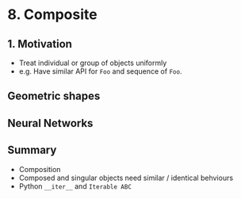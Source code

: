# 8. Composite

## 1. Motivation

- Treat individual  or group of objects uniformly
- e.g. Have similar API for `Foo` and sequence of `Foo`.

## Geometric shapes



## Neural Networks

## Summary

- Composition
- Composed and singular objects need similar / identical behviours
- Python `__iter__` and `Iterable ABC`